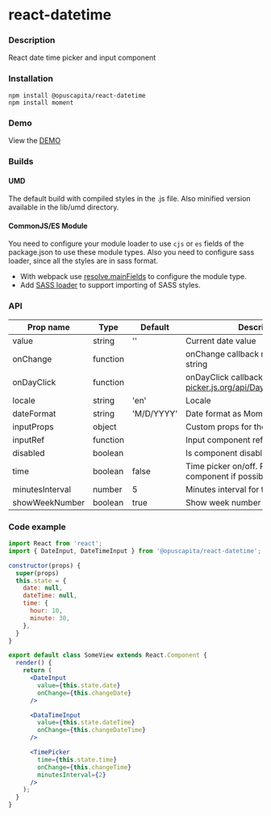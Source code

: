 # react-datetime

### Description
React date time picker and input component

### Installation
```
npm install @opuscapita/react-datetime
npm install moment
```

### Demo
View the [DEMO](https://opuscapita.github.io/react-datetime)

### Builds
#### UMD
The default build with compiled styles in the .js file. Also minified version available in the lib/umd directory.
#### CommonJS/ES Module
You need to configure your module loader to use `cjs` or `es` fields of the package.json to use these module types.
Also you need to configure sass loader, since all the styles are in sass format.
* With webpack use [resolve.mainFields](https://webpack.js.org/configuration/resolve/#resolve-mainfields) to configure the module type.
* Add [SASS loader](https://github.com/webpack-contrib/sass-loader) to support importing of SASS styles.

### API
| Prop name                | Type     | Default       | Description                               |
| ------------------------ | ---------| ------------- | ----------------------------------------- |
| value                    | string   | ''            | Current date value                        |
| onChange                 | function |               | onChange callback returns new date string |
| onDayClick               | function |               | onDayClick callback http://react-day-picker.js.org/api/DayPicker#onDayClick |
| locale                   | string   | 'en'          | Locale                                    |
| dateFormat               | string   | 'M/D/YYYY'    | Date format as MomentJS [format](https://momentjs.com/docs/#/displaying/format) |
| inputProps               | object   |               | Custom props for the input field          |
| inputRef                 | function |               | Input component ref function              |
| disabled                 | boolean  |               | Is component disabled                     |
| time                     | boolean  | false         | Time picker on/off. Prefer DateTime component if possible                        |
| minutesInterval          | number   | 5             | Minutes interval for the timepicker       |
| showWeekNumber           | boolean  | true          | Show week number in calendar              |

### Code example

```jsx
import React from 'react';
import { DateInput, DateTimeInput } from '@opuscapita/react-datetime';

constructor(props) {
  super(props)
  this.state = {
    date: null,
    dateTime: null,
    time: {
      hour: 10,
      minute: 30,
    },
  }
}

export default class SomeView extends React.Component {
  render() {
    return (
      <DateInput
        value={this.state.date}
        onChange={this.changeDate}
      />

      <DataTimeInput
        value={this.state.dateTime}
        onChange={this.changeDateTime}
      />

      <TimePicker
        time={this.state.time}
        onChange={this.changeTime}
        minutesInterval={2}
      />
    );
  }
}
```
